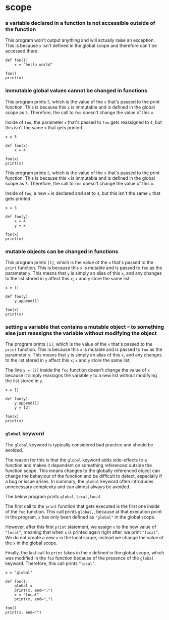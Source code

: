 # scope

### a variable declared in a function is not accessible outside of the function

This program won't output anything and will actually raise an exception. This is because `x` isn't defined in the global scope and therefore can't be accessed there.

```
def foo():
    x = "hello world"

foo()
print(x)
```

### immutable global values cannot be changed in functions

This program prints `5`, which is the value of the `x` that's passed to the print function. This is because this `x` is immutable and is defined in the global scope as `5`. Therefore, the call to `foo` doesn't change the value of this `x`.

Inside of `foo`, the parameter `x` that's passed to `foo` gets reassigned to `4`, but this isn't the same `x` that gets printed.

```
x = 5

def foo(x):
    x = 4

foo(x)
print(x)
```

This program prints `5`, which is the value of the `x` that's passed to the print function. This is because this `x` is immutable and is defined in the global scope as `5`. Therefore, the call to `foo` doesn't change the value of this `x`.

Inside of `foo`, a new `x` is declared and set to `4`, but this isn't the same `x` that gets printed.

```
x = 5

def foo(y):
    x = 4
    y = x

foo(x)
print(x)
```

### mutable objects can be changed in functions

This program prints `[1]`, which is the value of the `x` that's passed to the `print` function. This is because this `x` is mutable and is passed to `foo` as the parameter `y`. This means that `y` is simply an alias of this `x`, and any changes to the list stored in `y` affect this `x`; `x` and `y` store the same list.

```
x = []

def foo(y):
    y.append(1)

foo(x)
print(x)
```

### setting a variable that contains a mutable object `=` to something else just reassigns the variable without modifying the object

The program prints `[1]`, which is the value of the `x` that's passed to the `print` function. This is because this `x` is mutable and is passed to `foo` as the parameter `y`. This means that `y` is simply an alias of this `x`, and any changes to the list stored in `y` affect this `x`; `x` and `y` store the same list.

The line `y = [2]` inside the `foo` function doesn't change the value of `x` because it simply reassigns the variable `y` to a new list without modifying the list stored in `y`.

```
x = []

def foo(y):
    y.append(1)
    y = [2]

foo(x)
print(x)
```

### `global` keyword

The `global` keyword is typically considered bad practice and should be avoided. 

The reason for this is that the `global` keyword adds side-effects to a function and makes it dependent on something referenced outside the function scope. This means changes to the globally referenced object can change the behaviour of the function and be difficult to detect, especially if a bug or issue arises. In summary, the `global` keyword often introduces unnecessary complexity and can almost always be avoided.

The below program prints `global,local,local`

The first call to the `print` function that gets executed is the first one inside of the `foo` function. This call prints `global,`, because at that execution point in the program, `x` has only been defined as `"global"` in the global scope.

However, after this first `print` statement, we assign `x` to the new value of `"local"`, meaning that when `x` is printed again right after, we print `"local"`. We do not create a new `x` in the local scope, instead we change the value of the `x` in the global scope.

Finally, the last call to `print` takes in the `x` defined in the global scope, which was modified in the `foo` function because of the presence of the `global` keyword. Therefore, this call prints `"local"`.

```
x = "global"

def foo():
    global x
    print(x, end=",")
    x = "local"
    print(x, end=",")

foo()
print(x, end="")
```
